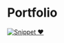 # Portfolio

[![Snippet ❤️](assets/thumbnail.gif)]([https://your-video-link.com](https://drive.google.com/file/d/1xhFITmx0osB_fqtD2dq0ctzZx2PqwwwV/view?usp=sharing))


